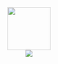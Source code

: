 <div id="header" align="center">
  <img src="https://media.giphy.com/media/v1.Y2lkPTc5MGI3NjExdmJ2cjI2eW5nZDhudWlpdXNuOTBpcnN0bDJrcDF5YTdvNjcyaXdjZyZlcD12MV9pbnRlcm5hbF9naWZfYnlfaWQmY3Q9cw/M9gbBd9nbDrOTu1Mqx/giphy.gif" width="100"/>
  <div id="badges">
        <a href="http://t.me/alex99_QA">
     <img src="https://img.shields.io/badge/Telegram-blue?logo=Telegram&logoColor=white&style=for-the-badge"
          /a>
    </div>
</div>
